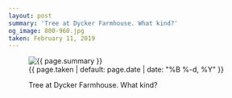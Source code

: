 ```yaml
---
layout: post
summary: 'Tree at Dycker Farmhouse. What kind?'
og_image: 800-960.jpg
taken: February 11, 2019
---
```


<figure class="post">
<img alt="{{ page.summary }}" sizes="(min-width: 700px) 50vw, calc(100vw - 2rem)" src="{{ site.assets_url }}/800-480.jpg" srcset="{{ site.assets_url }}/800-240.jpg 240w, {{ site.assets_url }}/800-480.jpg 480w, {{ site.assets_url }}/800-720.jpg 720w, {{ site.assets_url }}/800-960.jpg 960w"/>
<figcaption>
<time>{{ page.taken | default: page.date | date: "%B %-d, %Y" }}</time>
<p>Tree at Dycker Farmhouse. What kind?</p>
</figcaption>
</figure>
